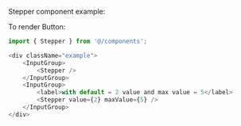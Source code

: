 Stepper component example:

To render Button:

```jsx static
import { Stepper } from '@/components';
```

```js
<div className="example">
    <InputGroup>
        <Stepper />
    </InputGroup>
    <InputGroup>
        <label>with default = 2 value and max value = 5</label>
        <Stepper value={2} maxValue={5} />
    </InputGroup>
</div>
```